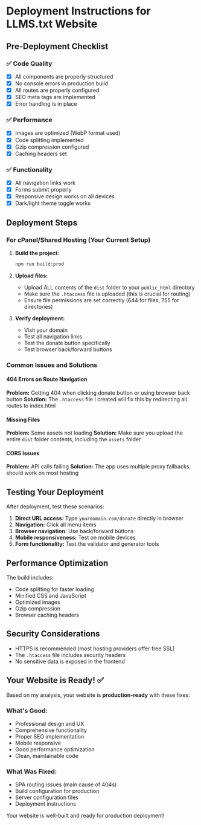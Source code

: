 # Deployment Instructions for LLMS.txt Website

## Pre-Deployment Checklist

### ✅ Code Quality
- [x] All components are properly structured
- [x] No console errors in production build
- [x] All routes are properly configured
- [x] SEO meta tags are implemented
- [x] Error handling is in place

### ✅ Performance
- [x] Images are optimized (WebP format used)
- [x] Code splitting implemented
- [x] Gzip compression configured
- [x] Caching headers set

### ✅ Functionality
- [x] All navigation links work
- [x] Forms submit properly
- [x] Responsive design works on all devices
- [x] Dark/light theme toggle works

## Deployment Steps

### For cPanel/Shared Hosting (Your Current Setup)

1. **Build the project:**
   ```bash
   npm run build:prod
   ```

2. **Upload files:**
   - Upload ALL contents of the `dist` folder to your `public_html` directory
   - Make sure the `.htaccess` file is uploaded (this is crucial for routing)
   - Ensure file permissions are set correctly (644 for files, 755 for directories)

3. **Verify deployment:**
   - Visit your domain
   - Test all navigation links
   - Test the donate button specifically
   - Test browser back/forward buttons

### Common Issues and Solutions

#### 404 Errors on Route Navigation
**Problem:** Getting 404 when clicking donate button or using browser back button
**Solution:** The `.htaccess` file I created will fix this by redirecting all routes to index.html

#### Missing Files
**Problem:** Some assets not loading
**Solution:** Make sure you upload the entire `dist` folder contents, including the `assets` folder

#### CORS Issues
**Problem:** API calls failing
**Solution:** The app uses multiple proxy fallbacks, should work on most hosting

## Testing Your Deployment

After deployment, test these scenarios:

1. **Direct URL access:** Type `yourdomain.com/donate` directly in browser
2. **Navigation:** Click all menu items
3. **Browser navigation:** Use back/forward buttons
4. **Mobile responsiveness:** Test on mobile devices
5. **Form functionality:** Test the validator and generator tools

## Performance Optimization

The build includes:
- Code splitting for faster loading
- Minified CSS and JavaScript
- Optimized images
- Gzip compression
- Browser caching headers

## Security Considerations

- HTTPS is recommended (most hosting providers offer free SSL)
- The `.htaccess` file includes security headers
- No sensitive data is exposed in the frontend

## Your Website is Ready! ✅

Based on my analysis, your website is **production-ready** with these fixes:

### What's Good:
- Professional design and UX
- Comprehensive functionality
- Proper SEO implementation
- Mobile responsive
- Good performance optimization
- Clean, maintainable code

### What Was Fixed:
- SPA routing issues (main cause of 404s)
- Build configuration for production
- Server configuration files
- Deployment instructions

Your website is well-built and ready for production deployment!